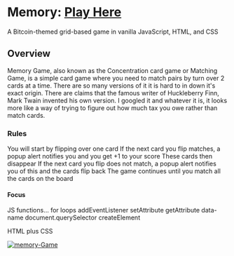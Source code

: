 # Memory: <a href="https://vercel.com/nftz4dayz/pick-two-memory-game" target="_blank">Play Here</a>



A Bitcoin-themed grid-based game in vanilla JavaScript, HTML, and CSS

## Overview

Memory Game, also known as the Concentration card game or Matching Game, is a simple card game where you need to match pairs by turn over 2 cards at a time. There are so many versions of it it is hard to in down it's exact origin. There are claims that the famous writer of Huckleberry Finn, Mark Twain invented his own version. I googled it and whatever it is, it looks more like a way of trying to figure out how much tax you owe rather than match cards.
### Rules

You will start by flipping over one card
If the next card you flip matches, a popup alert notifies you and you get +1 to your score
These cards then disappear
If the next card you flip does not match, a popup alert notifies you of this and the cards flip back
The game continues until you match all the cards on the board


#### Focus 
JS functions...
for loops
addEventListener
setAttribute
getAttribute
data-name
document.querySelector
createElement

HTML plus CSS


<a href='https://vercel.com/nftz4dayz/pick-two-memory-game' target='_blank'><img src='https://i.postimg.cc/7bryykC7/memory-Game.png' border='0' alt='memory-Game'/></a>

 

